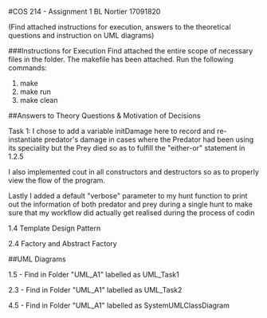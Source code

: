 #COS 214 - Assignment 1
   BL Nortier 17091820 

(Find attached instructions for execution,
 answers to the theoretical questions and instruction on UML diagrams)

###Instructions for Execution
Find attached the entire scope of necessary files in the folder. 
The makefile has been attached. Run the following commands:

1. make
2. make run
3. make clean

##Answers to Theory Questions & Motivation of Decisions

Task 1: I chose to add a variable initDamage here to record and re-instantiate predator's damage in cases where the 
Predator had been using its speciality but the Prey died so as to fulfill the "either-or" statement in 1.2.5

I also implemented cout in all constructors and destructors so as to properly view the flow of the program.

Lastly I added a default "verbose" parameter to my hunt function to print out the information of both predator and prey 
during a single hunt to make sure that my workflow did actually get realised during the process of codin

1.4 Template Design Pattern

2.4 Factory and Abstract Factory 

##UML Diagrams

1.5 - Find in Folder "UML_A1" labelled as UML_Task1

2.3 - Find in Folder "UML_A1" labelled as UML_Task2

4.5 - Find in Folder "UML_A1" labelled as SystemUMLClassDiagram
 

